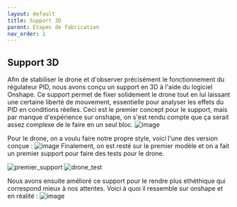 ```yaml
---
layout: default
title: Support 3D
parent: Etapes de fabrication
nav_order: 1
---
```


 ## Support 3D ##
Afin de stabiliser le drone et d'observer précisément le fonctionnement du régulateur PID, nous avons conçu un support en 3D à l'aide du logiciel Onshape. Ce support permet de fixer solidement le drone tout en lui laissant une certaine liberté de mouvement, essentielle pour analyser les effets du PID en conditions réelles.
Ceci est le premier concept pour le support, mais par manque d'expérience sur onshape, on s'est rendu compte que ça serait assez complexe de le faire en un seul bloc.
![image](https://github.com/user-attachments/assets/7339e260-80f2-4f29-8e02-8dac3dca0881)

Pour le drone, on a voulu faire notre propre style, voici l'une des version conçue :
![image](https://github.com/user-attachments/assets/7cafed99-297e-4582-8cd1-7fd589cb8722)
Finalement, on est resté sur le premier modèle et on a fait un premier support pour faire des tests pour le drone.

![premier_support](https://github.com/user-attachments/assets/05eead91-50cf-4ec4-8ef5-9c3ebd8a592b)
![drone_test](https://github.com/user-attachments/assets/ae3a8a85-29d8-403f-8920-6c79f1140d3b)

Nous avons ensuite amélioré ce support pour le rendre plus ethéthique qui correspond mieux à nos attentes.
Voici à quoi il ressemble sur onshape et en réalité : 
![image](https://github.com/user-attachments/assets/2bb392ef-c1ab-4a08-931c-e7bc87f85f17)



